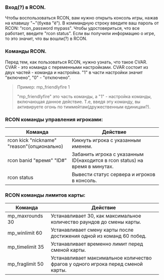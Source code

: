 ### Вход(?) в RCON.
Чтобы воспользоваться RCON, вам нужно открыть консоль игры, нажав на клавишу "~"(буква "ё"). В коммандную строку введите ваш пароль от RCON: "rcon_password mypass". Чтобы удостовериться, что все работает, введите "rcon status". Если вы получили информацию о игре, то это значит, что вы вошли(?) в RCON.

### Команды RCON.
Перед тем, как пользоваться RCON, нужно узнать, что такое CVAR. CVAR - это команда с переменными настройками. CVAR состоит из двух частей - команда и настройка. "1" в части настройки значит "включено", "0" - "отключено".
> Пример: mp_friendlyfire 1
>
> "mp_friendlyfire" это часть команды, а "1" - настройка команды, включающая данное действие. Т.е, введя эту команду, вы активируете огонь по тиммейтам(дружественным единицам?). 

### RCON команды управления игроками:
Команда  | Действие
------------- | -------------
rcon kick "nickname" "reason"(опционально)|Кикнуть игрока с указанным именем.
rcon banid "время" "ID#" | Забанить игрока с указанным ID(находится в rcon status) на время в минутах.
rcon status | Вывести статус сервера и игроков в консоль.
### RCON команды лимитов карты:
Команда  | Действие
------------- | -------------
mp_maxrounds 30	| Устанавливает 30, как максимальное количество раундов до смены карты.
mp_winlimit 60 |	Устанавливает смену карты после достижения одной из команд 60 побед.
mp_timelimit 35 |	Устанавливает временно лимит перед сменой карты.
mp_fraglimit 50 |	Устанавливает максимальное количество фрагов у одного игрока перед сменой карты.

